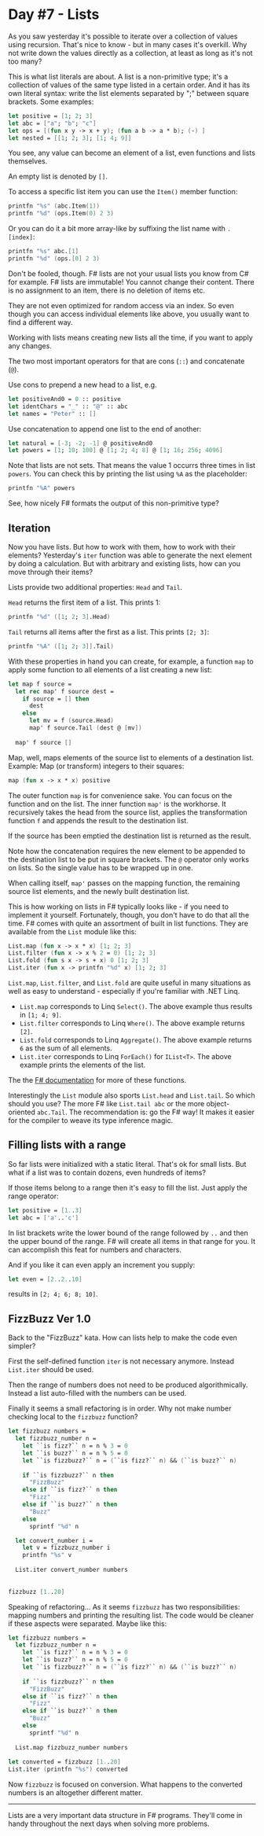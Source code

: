 # Day #7 - Lists
As you saw yesterday it's possible to iterate over a collection of values using recursion. That's nice to know - but in many cases it's overkill. Why not write down the values directly as a collection, at least as long as it's not too many?

This is what list literals are about. A list is a non-primitive type; it's a collection of values of the same type listed in a certain order. And it has its own literal syntax: write the list elements separated by ";" between square brackets. Some examples:

```fsharp
let positive = [1; 2; 3]
let abc = ["a"; "b"; "c"]
let ops = [(fun x y -> x + y); (fun a b -> a * b); (-) ]
let nested = [[1; 2; 3]; [1; 4; 9]]
```

You see, any value can become an element of a list, even functions and lists themselves.

An empty list is denoted by `[]`.

To access a specific list item you can use the `Item()` member function:

```fsharp
printfn "%s" (abc.Item(1))
printfn "%d" (ops.Item(0) 2 3)
```

Or you can do it a bit more array-like by suffixing the list name with `.[index]`:

```fsharp
printfn "%s" abc.[1]
printfn "%d" (ops.[0] 2 3)
```

Don't be fooled, though. F# lists are not your usual lists you know from C# for example. F# lists are immutable! You cannot change their content. There is no assignment to an item, there is no deletion of items etc.

They are not even optimized for random access via an index. So even though you can access individual elements like above, you usually want to find a different way.

Working with lists means creating new lists all the time, if you want to apply any changes.

The two most important operators for that are cons (`::`) and concatenate (`@`).

Use cons to prepend a new head to a list, e.g.

```fsharp
let positiveAnd0 = 0 :: positive
let identChars = "_" :: "@" :: abc
let names = "Peter" :: []
```

Use concatenation to append one list to the end of another:

```fsharp
let natural = [-3; -2; -1] @ positiveAnd0
let powers = [1; 10; 100] @ [1; 2; 4; 8] @ [1; 16; 256; 4096]
```

Note that lists are not sets. That means the value 1 occurrs three times in list `powers`. You can check this by printing the list using `%A` as the placeholder:

```fsharp
printfn "%A" powers
```

See, how nicely F# formats the output of this non-primitive type?

## Iteration
Now you have lists. But how to work with them, how to work with their elements? Yesterday's `iter` function was able to generate the next element by doing a calculation. But with arbitrary and existing lists, how can you move through their items?

Lists provide two additional properties: `Head` and `Tail`.

`Head` returns the first item of a list. This prints 1:

```fsharp
printfn "%d" ([1; 2; 3].Head)
``` 

`Tail` returns all items after the first as a list. This prints `[2; 3]`:

```fsharp
printfn "%A" ([1; 2; 3]].Tail)
```

With these properties in hand you can create, for example, a function `map` to apply some function to all elements of a list creating a new list:

```fsharp
let map f source =
  let rec map' f source dest =
    if source = [] then
      dest
    else
      let mv = f (source.Head)
      map' f source.Tail (dest @ [mv])
      
  map' f source []
```

Map, well, maps elements of the source list to elements of a destination list. Example: Map (or transform) integers to their squares:

```fsharp
map (fun x -> x * x) positive
```

The outer function `map` is for convenience sake. You can focus on the function and on the list. The inner function `map'` is the workhorse. It recursively takes the head from the source list, applies the transformation function `f` and appends the result to the destination list.

If the source has been emptied the destination list is returned as the result.

Note how the concatenation requires the new element to be appended to the destination list to be put in square brackets. The `@` operator only works on lists. So the single value has to be wrapped up in one.

When calling itself, `map'` passes on the mapping function, the remaining source list elements, and the newly built destination list.

This is how working on lists in F# typically looks like - if you need to implement it yourself. Fortunately, though, you don't have to do that all the time. F# comes with quite an assortment of built in list functions. They are available from the `List` module like this:

```fsharp
List.map (fun x -> x * x) [1; 2; 3]
List.filter (fun x -> x % 2 = 0) [1; 2; 3]
List.fold (fun s x -> s + x) 0 [1; 2; 3]
List.iter (fun x -> printfn "%d" x) [1; 2; 3]
```

`List.map`, `List.filter`, and `List.fold` are quite useful in many situations as well as easy to understand - especially if you're familiar with .NET Linq.

* `List.map` corresponds to Linq `Select()`. The above example thus results in `[1; 4; 9]`.
* `List.filter` corresponds to Linq `Where()`. The above example returns `[2]`.
* `List.fold` corresponds to Linq `Aggregate()`. The above example returns `6` as the sum of all elements.
* `List.iter` corresponds to Linq `ForEach()` for `IList<T>`. The above example prints the elements of the list.

The the [F# documentation](https://msdn.microsoft.com/en-us/library/dd233224.aspx) for more of these functions.

Interestingly the `List` module also sports `List.head` and `List.tail`. So which should you use? The more F# like `List.tail abc` or the more object-oriented `abc.Tail`. The recommendation is: go the F# way! It makes it easier for the compiler to weave its type inference magic.

## Filling lists with a range
So far lists were initialized with a static literal. That's ok for small lists. But what if a list was to contain dozens, even hundreds of items?

If those items belong to a range then it's easy to fill the list. Just apply the range operator:

```fsharp
let positive = [1..3]
let abc = ['a'..'c']
```

In list brackets write the lower bound of the range followed by `..` and then the upper bound of the range. F# will create all items in that range for you. It can accomplish this feat for numbers and characters.

And if you like it can even apply an increment you supply:

```fsharp
let even = [2..2..10]
```

results in `[2; 4; 6; 8; 10]`.

## FizzBuzz Ver 1.0
Back to the "FizzBuzz" kata. How can lists help to make the code even simpler?

First the self-defined function `iter` is not necessary anymore. Instead `List.iter` should be used.

Then the range of numbers does not need to be produced algorithmically. Instead a list auto-filled with the numbers can be used.

Finally it seems a small refactoring is in order. Why not make number checking local to the `fizzbuzz` function?

```fsharp
let fizzbuzz numbers =
  let fizzbuzz_number n =
    let ``is fizz?`` n = n % 3 = 0
    let ``is buzz?`` n = n % 5 = 0
    let ``is fizzbuzz?`` n = (``is fizz?`` n) && (``is buzz?`` n)
      
    if ``is fizzbuzz?`` n then
      "FizzBuzz"
    else if ``is fizz?`` n then
      "Fizz"
    else if ``is buzz?`` n then
      "Buzz"
    else
      sprintf "%d" n  

  let convert_number i =
    let v = fizzbuzz_number i
    printfn "%s" v
  
  List.iter convert_number numbers
    
    
fizzbuzz [1..20]
```

Speaking of refactoring... As it seems `fizzbuzz` has two responsibilities: mapping numbers and printing the resulting list. The code would be cleaner if these aspects were separated. Maybe like this:

```fsharp
let fizzbuzz numbers =
  let fizzbuzz_number n =
    let ``is fizz?`` n = n % 3 = 0
    let ``is buzz?`` n = n % 5 = 0
    let ``is fizzbuzz?`` n = (``is fizz?`` n) && (``is buzz?`` n)
      
    if ``is fizzbuzz?`` n then
      "FizzBuzz"
    else if ``is fizz?`` n then
      "Fizz"
    else if ``is buzz?`` n then
      "Buzz"
    else
      sprintf "%d" n  
  
  List.map fizzbuzz_number numbers
    
let converted = fizzbuzz [1..20]
List.iter (printfn "%s") converted
```

Now `fizzbuzz` is focused on conversion. What happens to the converted numbers is an altogether different matter.

***

Lists are a very important data structure in F# programs. They'll come in handy throughout the next days when solving more problems.